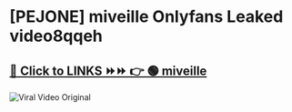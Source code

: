 
 # [PEJONE] miveille Onlyfans Leaked video8qqeh

## <h2><a href="https://clipsfans.com/miveille&ref=git">🔗 Click to LINKS ⏩⏩ 👉 🟢 miveille </a></h2>

<a href="https://clipsfans.com/miveille&ref=git" rel="nofollow" data-target="animated-image.originalLink"><img src="https://i.ibb.co.com/xMMVF88/686577567.gif" alt="Viral Video Original" style="max-width: 100%; display: inline-block;" data-target="animated-image.originalImage"></a>


